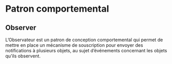 # Patron comportemental


## Observer 

L’Observateur est un patron de conception comportemental qui permet de mettre en place un mécanisme de souscription pour envoyer des notifications à plusieurs objets, au sujet
d’événements concernant les objets qu’ils observent.
